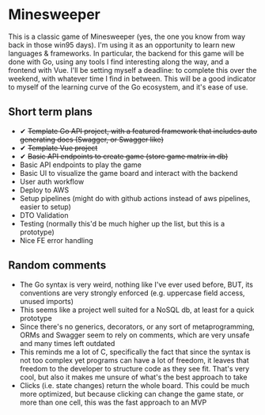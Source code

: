 # Minesweeper

This is a classic game of Minesweeper (yes, the one you know from way back in those win95 days). I'm using it as an opportunity to learn new languages & frameworks. In particular, the backend for this game will be done with Go, using any tools I find interesting along the way, and a frontend with Vue.
I'll be setting myself a deadline: to complete this over the weekend, with whatever time I find in between. This will be a good indicator to myself of the learning curve of the Go ecosystem, and it's ease of use.

## Short term plans

- ✔ ~~Template Go API project, with a featured framework that includes auto generating docs (Swagger, or Swagger like)~~
- ✔ ~~Template Vue project~~
- ✔ ~~Basic API endpoints to create game (store game matrix in db)~~
- Basic API endpoints to play the game
- Basic UI to visualize the game board and interact with the backend
- User auth workflow
- Deploy to AWS
- Setup pipelines (might do with github actions instead of aws pipelines, easier to setup)
- DTO Validation
- Testing (normally this'd be much higher up the list, but this is a prototype)
- Nice FE error handling

## Random comments

- The Go syntax is very weird, nothing like I've ever used before, BUT, its conventions are very strongly enforced (e.g. uppercase field access, unused imports)
- This seems like a project well suited for a NoSQL db, at least for a quick prototype
- Since there's no generics, decorators, or any sort of metaprogramming, ORMs and Swagger seem to rely on comments, which are very unsafe and many times left outdated
- This reminds me a lot of C, specifically the fact that since the syntax is not too complex yet programs can have a lot of freedom, it leaves that freedom to the developer to structure code as they see fit. That's very cool, but also it makes me unsure of what's the best approach to take
- Clicks (i.e. state changes) return the whole board. This could be much more optimized, but because clicking can change the game state, or more than one cell, this was the fast approach to an MVP